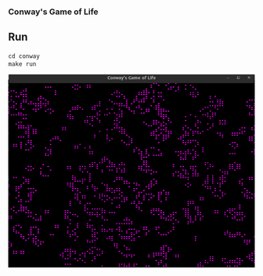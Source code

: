 ### Conway's Game of Life


## Run

```shell
cd conway
make run
```

![running](resources/example_run.png)